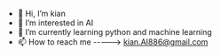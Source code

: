 - 👋 Hi, I’m kian
- 👀 I’m interested in AI
- 🌱 I’m currently learning python and machine learning
- 📫 How to reach me -----> kian.AI886@gmail.com

<!---
kiankidow/kiankidow is a ✨ special ✨ repository because its `README.md` (this file) appears on your GitHub profile.
You can click the Preview link to take a look at your changes.
--->
